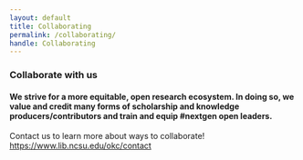 ```yaml
---
layout: default 
title: Collaborating
permalink: /collaborating/
handle: Collaborating
---
```


<link rel="preconnect" href="https://fonts.googleapis.com">
<link rel="preconnect" href="https://fonts.gstatic.com" crossorigin>
<link href="https://fonts.googleapis.com/css2?family=Bungee+Shade&family=Urbanist:wght@300&display=swap" rel="stylesheet">

<link rel="apple-touch-icon" sizes="180x180" href="/apple-touch-icon.png">
<link rel="icon" type="image/png" sizes="32x32" href="/favicon-32x32.png">
<link rel="icon" type="image/png" sizes="16x16" href="/favicon-16x16.png">
<link rel="manifest" href="/site.webmanifest">

### Collaborate with us

#### We strive for a more equitable, open research ecosystem. In doing so, we value and credit many forms of scholarship and knowledge producers/contributors and train and equip #nextgen open leaders. 

Contact us to learn more about ways to collaborate!
https://www.lib.ncsu.edu/okc/contact
